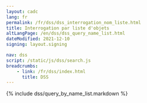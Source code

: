 ```yaml
---
layout: cadc
lang: fr
permalink: /fr/dss/dss_interrogation_nom_liste.html
title: Interrogation par liste d'objets
altLangPage: /en/dss/dss_query_name_list.html
dateModified: 2021-12-10
signing: layout.signing

nav: dss
script: /static/js/dss/search.js
breadcrumbs:
    - link: /fr/dss/index.html
      title: DSS
---
```


{% include dss/query_by_name_list.markdown %}
